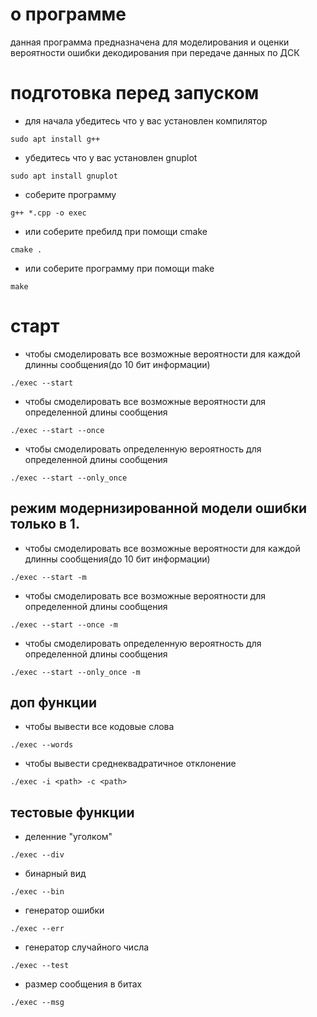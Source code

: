 # о программе 
данная программа предназначена для моделирования и оценки вероятности ошибки декодирования при передаче данных по ДСК

# подготовка перед запуском
- для начала убедитесь что у вас установлен компилятор 
```
sudo apt install g++
```
- убедитесь что у вас установлен gnuplot
```
sudo apt install gnuplot
```
- соберите программу 
```
g++ *.cpp -o exec
```

- или соберите пребилд при помощи cmake

```
cmake .
```
- или соберите программу при помощи make
```
make
```

# старт 
- чтобы смоделировать все возможные вероятности для каждой длинны сообщения(до 10 бит информации)
```
./exec --start
```
- чтобы смоделировать все возможные вероятности для определенной длины сообщения
```
./exec --start --once
```
- чтобы смоделировать определенную вероятность для определенной длины сообщения
```
./exec --start --only_once
```

## режим модернизированной модели ошибки только в 1.

- чтобы смоделировать все возможные вероятности для каждой длинны сообщения(до 10 бит информации)
```
./exec --start -m
```
- чтобы смоделировать все возможные вероятности для определенной длины сообщения
```
./exec --start --once -m
```
- чтобы смоделировать определенную вероятность для определенной длины сообщения
```
./exec --start --only_once -m
```

## доп функции 

- чтобы вывести все кодовые слова 
```
./exec --words
```

- чтобы вывести среднеквадратичное отклонение
```
./exec -i <path> -c <path>
```

## тестовые функции 

- деленние "уголком"
```
./exec --div
```
- бинарный вид 
```
./exec --bin
```
- генератор ошибки 
```
./exec --err
```
- генератор случайного числа 
```
./exec --test
```
- размер сообщения в битах 
```
./exec --msg
```